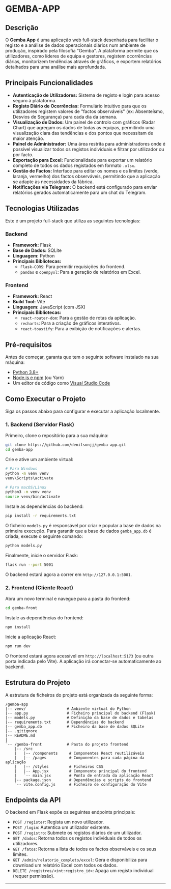 # GEMBA-APP

## Descrição

O **Gemba App** é uma aplicação web full-stack desenhada para facilitar o registo e a análise de dados operacionais diários num ambiente de produção, inspirado pela filosofia "Gemba". A plataforma permite que os utilizadores, como líderes de equipa e gestores, registem ocorrências diárias, monitorizem tendências através de gráficos, e exportem relatórios detalhados para uma análise mais aprofundada.

## Principais Funcionalidades

  * **Autenticação de Utilizadores:** Sistema de registo e login para acesso seguro à plataforma.
  * **Registo Diário de Ocorrências:** Formulário intuitivo para que os utilizadores registem valores de "factos observáveis" (ex: Absenteísmo, Desvios de Segurança) para cada dia da semana.
  * **Visualização de Dados:** Um painel de controlo com gráficos (Radar Chart) que agregam os dados de todas as equipas, permitindo uma visualização clara das tendências e dos pontos que necessitam de maior atenção.
  * **Painel de Administrador:** Uma área restrita para administradores onde é possível visualizar todos os registos individuais e filtrar por utilizador ou por facto.
  * **Exportação para Excel:** Funcionalidade para exportar um relatório completo de todos os dados registados em formato `.xlsx`.
  * **Gestão de Factos:** Interface para editar os nomes e os limites (verde, laranja, vermelho) dos factos observáveis, permitindo que a aplicação se adapte às necessidades da fábrica.
  * **Notificações via Telegram:** O backend está configurado para enviar relatórios gerados automaticamente para um chat do Telegram.

## Tecnologias Utilizadas

Este é um projeto full-stack que utiliza as seguintes tecnologias:

### Backend

  * **Framework:** Flask
  * **Base de Dados:** SQLite
  * **Linguagem:** Python
  * **Principais Bibliotecas:**
      * `Flask-CORS`: Para permitir requisições do frontend.
      * `pandas` e `openpyxl`: Para a geração de relatórios em Excel.

### Frontend

  * **Framework:** React
  * **Build Tool:** Vite
  * **Linguagem:** JavaScript (com JSX)
  * **Principais Bibliotecas:**
      * `react-router-dom`: Para a gestão de rotas da aplicação.
      * `recharts`: Para a criação de gráficos interativos.
      * `react-toastify`: Para a exibição de notificações e alertas.

## Pré-requisitos

Antes de começar, garanta que tem o seguinte software instalado na sua máquina:

  * [Python 3.8+](https://www.python.org/downloads/)
  * [Node.js e npm](https://nodejs.org/) (ou Yarn)
  * Um editor de código como [Visual Studio Code](https://code.visualstudio.com/)

## Como Executar o Projeto

Siga os passos abaixo para configurar e executar a aplicação localmente.

### 1\. Backend (Servidor Flask)

Primeiro, clone o repositório para a sua máquina:

```bash
git clone https://github.com/denilsonjj/gemba-app.git
cd gemba-app
```

Crie e ative um ambiente virtual:

```bash
# Para Windows
python -m venv venv
venv\Scripts\activate

# Para macOS/Linux
python3 -m venv venv
source venv/bin/activate
```

Instale as dependências do backend:

```bash
pip install -r requirements.txt
```

O ficheiro `models.py` é responsável por criar e popular a base de dados na primeira execução. Para garantir que a base de dados `gemba_app.db` é criada, execute o seguinte comando:

```bash
python models.py
```

Finalmente, inicie o servidor Flask:

```bash
flask run --port 5001
```

O backend estará agora a correr em `http://127.0.0.1:5001`.

### 2\. Frontend (Cliente React)

Abra um novo terminal e navegue para a pasta do frontend:

```bash
cd gemba-front
```

Instale as dependências do frontend:

```bash
npm install
```

Inicie a aplicação React:

```bash
npm run dev
```

O frontend estará agora acessível em `http://localhost:5173` (ou outra porta indicada pelo Vite). A aplicação irá conectar-se automaticamente ao backend.

## Estrutura do Projeto

A estrutura de ficheiros do projeto está organizada da seguinte forma:

```
/gemba-app
|-- venv/                  # Ambiente virtual do Python
|-- app.py                 # Ficheiro principal do backend (Flask)
|-- models.py              # Definição da base de dados e tabelas
|-- requirements.txt       # Dependências do backend
|-- gemba_app.db           # Ficheiro da base de dados SQLite
|-- .gitignore
|-- README.md
|
`-- /gemba-front           # Pasta do projeto frontend
    |-- /src
    |   |-- /components     # Componentes React reutilizáveis
    |   |-- /pages          # Componentes para cada página da aplicação
    |   |-- /styles         # Ficheiros CSS
    |   |-- App.jsx         # Componente principal do frontend
    |   `-- main.jsx        # Ponto de entrada da aplicação React
    |-- package.json        # Dependências e scripts do frontend
    `-- vite.config.js      # Ficheiro de configuração do Vite
```

## Endpoints da API

O backend em Flask expõe os seguintes endpoints principais:

  * `POST /register`: Regista um novo utilizador.
  * `POST /login`: Autentica um utilizador existente.
  * `POST /registro`: Submete os registos diários de um utilizador.
  * `GET /dados`: Retorna todos os registos individuais de todos os utilizadores.
  * `GET /fatos`: Retorna a lista de todos os factos observáveis e os seus limites.
  * `GET /admin/relatorio_completo/excel`: Gera e disponibiliza para download um relatório Excel com todos os dados.
  * `DELETE /registros/<int:registro_id>`: Apaga um registo individual (requer permissão).

-----
